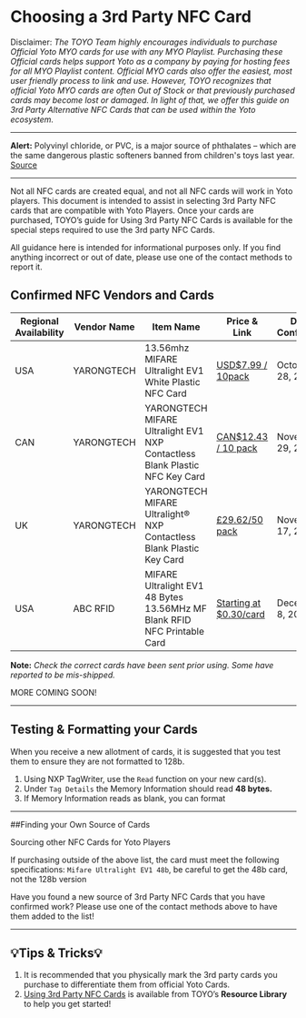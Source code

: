 # Choosing a 3rd Party NFC Card

Disclaimer: *The TOYO Team highly encourages individuals to purchase Official Yoto MYO cards for use with any MYO Playlist. Purchasing these Official cards helps support Yoto as a company by paying for hosting fees for all MYO Playlist content. Official MYO cards also offer the easiest, most user friendly process to link and use. However, TOYO recognizes that official Yoto MYO cards are often Out of Stock or that previously purchased cards may become lost or damaged. In light of that, we offer this guide on 3rd Party Alternative NFC Cards that can be used within the Yoto ecosystem.*

---

**Alert:** Polyvinyl chloride, or PVC, is a major source of phthalates – which are the same dangerous plastic softeners banned from children's toys last year. [Source](https://www.nj.gov/humanservices/opmrdd/health/pvc.html)

---


Not all NFC cards are created equal, and not all NFC cards will work in Yoto players. This document is intended to assist in selecting 3rd Party NFC cards that are compatible with Yoto Players. Once your cards are purchased, TOYO’s guide for Using 3rd Party NFC Cards is available for the special steps required to use the 3rd party NFC Cards.


All guidance here is intended for informational purposes only. If you find anything incorrect or out of date, please use one of the contact methods to report it.


## Confirmed NFC Vendors and Cards

| Regional Availability | Vendor Name | Item Name | Price & Link | Date Confirmed | Notes |
| --- | --- | --- | --- | --- | --- |
| USA | YARONGTECH | 13.56mhz MIFARE Ultralight EV1 White Plastic NFC Card |[USD$7.99 / 10pack](https://www.ebay.com/itm/176267851072) | October 28, 2024 | |
| CAN | YARONGTECH | YARONGTECH MIFARE Ultralight EV1 NXP Contactless Blank Plastic NFC Key Card | [CAN$12.43 / 10 pack](https://www.amazon.ca/gp/product/B077RDYJ5W) | November 29, 2024 | |
| UK | YARONGTECH | YARONGTECH MIFARE Ultralight® NXP Contactless Blank Plastic Key Card | [£29.62/50 pack](https://www.amazon.co.uk/dp/B077RHQ3M2) | November 17, 2024 | |
| USA | ABC RFID | MIFARE Ultralight EV1 48 Bytes 13.56MHz MF Blank RFID NFC Printable Card | [Starting at $0.30/card](https://www.abcrfid.com/product/13-56mhz-mifare-ultralight-ev1-mf-blank-smart-rfid-card) | December 8, 2024 |

**Note:** *Check the correct cards have been sent prior using. Some have reported to be mis-shipped.*

MORE COMING SOON!

---

## Testing & Formatting your Cards

When you receive a new allotment of cards, it is suggested that you test them to ensure they are not formatted to 128b.


1. Using NXP TagWriter, use the `Read` function on your new card(s).
2. Under `Tag Details` the Memory Information should read **48 bytes.**
3. If Memory Information reads as blank, you can format

---

##Finding your Own Source of Cards

Sourcing other NFC Cards for Yoto Players


If purchasing outside of the above list, the card must meet the following specifications: `Mifare Ultralight EV1 48b`, be careful to get the 48b card, not the 128b version

Have you found a new source of 3rd Party NFC Cards that you have confirmed work? Please use one of the contact methods above to have them added to the list!

---


## 💡Tips & Tricks💡

1. It is recommended that you physically mark the 3rd party cards you purchase to differentiate them from official Yoto Cards.
2. [Using 3rd Party NFC Cards](using_3rd_party_nfc_cards.md) is available from TOYO’s **Resource Library** to help you get started!